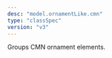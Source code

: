 ```yaml
---
desc: "model.ornamentLike.cmn"
type: "classSpec"
version: "v3"
---
```


Groups CMN ornament elements.